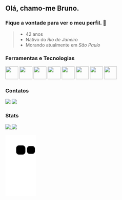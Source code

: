 ## Olá, chamo-me Bruno.
### Fique a vontade para ver o meu perfil. 👋

> * 42 anos
> * Nativo do *Rio de Janeiro*
> * Morando atualmente em *São Paulo*


### Ferramentas e Tecnologias

<div class="row">
  <img src="https://cdn.jsdelivr.net/gh/devicons/devicon/icons/git/git-original.svg" width="40" height="40"/> 
  <img src="https://cdn.jsdelivr.net/gh/devicons/devicon/icons/javascript/javascript-plain.svg" width="40" height="40"/>
  <img src="https://cdn.jsdelivr.net/gh/devicons/devicon/icons/nodejs/nodejs-original.svg" width="40" height="40"/>
  <img src="https://cdn.jsdelivr.net/gh/devicons/devicon/icons/java/java-original-wordmark.svg" width="40" height="40"/>
  <img src="https://cdn.jsdelivr.net/gh/devicons/devicon/icons/mysql/mysql-original-wordmark.svg" width="40" height="40"/>
  <img src="https://cdn.jsdelivr.net/gh/devicons/devicon/icons/spring/spring-original-wordmark.svg" width="40" height="40"/>
  <img src="https://cdn.jsdelivr.net/gh/devicons/devicon/icons/azure/azure-original-wordmark.svg" width="40" height="40"/>
  <img src="https://cdn.jsdelivr.net/gh/devicons/devicon/icons/amazonwebservices/amazonwebservices-original-wordmark.svg" width="40" height="40"/>
</div>


<!-- 
### Estou aprendendo

<img src="https://cdn.jsdelivr.net/gh/devicons/devicon/icons/java/java-original.svg" width="40" height="40"/> <img src="https://cdn.jsdelivr.net/gh/devicons/devicon/icons/linux/linux-original.svg" width="40" height="40"/>
 -->


### Contatos

<div>
  <a href = "mailto:brunoadsjp@gmail.com"><img src="https://img.shields.io/badge/Gmail-D14836?style=for-the-badge&logo=gmail&logoColor=white" target="_blank"></a>
  <a href="https://www.linkedin.com/in/bruno-santos-97281549/" target="_blank"><img src="https://img.shields.io/badge/-LinkedIn-%230077B5?style=for-the-badge&logo=linkedin&logoColor=white" target="_blank"></a>   
</div>


### Stats
<div>
<a href="https://github.com/brunosansp">
<img height="180em" src="https://github-readme-stats.vercel.app/api/top-langs/?username=brunosansp&layout=compact&langs_count=7&theme=dracula"/>
<img height="180em" src="https://github-readme-stats.vercel.app/api?username=brunosansp&show_icons=true&theme=dracula&include_all_commits=true&count_private=true"/>
</div>

![Snake animation](https://github.com/brunosansp/brunosansp/blob/output/github-contribution-grid-snake.svg)  
  
  
<!--

Here are some ideas to get you started:

- 🔭 I’m currently working on ...
- 🌱 I’m currently learning ...
- 👯 I’m looking to collaborate on ...
- 🤔 I’m looking for help with ...
- 💬 Ask me about ...
- 📫 How to reach me: ...
- 😄 Pronouns: ...
- ⚡ Fun fact: ...
-->
